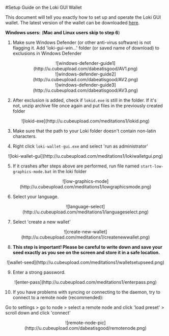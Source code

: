 #Setup Guide on the Loki GUI Wallet

This document will tell you exactly how to set up and operate the Loki GUI wallet.
The latest version of the wallet can be downloaded [here](https://github.com/loki-project/loki-gui/releases).

**Windows users:** (**Mac and Linux users skip to step 6**)

1) Make sure Windows Defender (or other anti-virus software) is not flagging it. Add 'loki-gui-win...'  folder (or saved name of download) to exclusions in Windows Defender

<center>![windows-defender-guide1](http://u.cubeupload.com/dabeatisgood/AV1.png)</center>

<center>![windows-defender-guide2](http://u.cubeupload.com/dabeatisgood/AV2.png)</center>

<center>![windows-defender-guide3](http://u.cubeupload.com/dabeatisgood/AV3.png)</center>

2) After exclusion is added, check if `lokid.exe` is still in the folder. If it's not, unzip archive file once again and put files in the previously created folder

<center>![lokid-exe](http://u.cubeupload.com/meditations1/lokid.png)</center>


3) Make sure that the path to your Loki folder doesn't contain non-latin characters.  

4) Right click `loki-wallet-gui.exe` and select 'run as administrator'

<center>![loki-wallet-gui](http://u.cubeupload.com/meditations1/lokiwalletgui.png)</center>
  
5) If it crashes after steps above are performed, run file named `start-low-graphics-mode.bat` in the loki folder

<center>![low-graphics-mode](http://u.cubeupload.com/meditations1/lowgraphicsmode.png)</center>

6) Select your language.

<center>![language-select](http://u.cubeupload.com/meditations1/languageselect.png)</center>

7) Select 'create a new wallet'

<center>![create-new-wallet](http://u.cubeupload.com/meditations1/createnewwallet.png)</center>

8) **This step is important! Please be careful to write down and save your seed exactly as you see on the screen and store it in a safe location.**

<center>![wallet-seed](http://u.cubeupload.com/meditations1/walletsetupseed.png)</center>

9) Enter a strong password.

<center>![enter-pass](http://u.cubeupload.com/meditations1/enterpass.png)</center>


10) If you have problems with syncing or connecting to the daemon, try to connect to a remote node (recommended):

Go to settings > go to node > select a remote node and click 'load preset' > scroll down and click 'connect'

<center>![remote-node-pic](http://u.cubeupload.com/dabeatisgood/remotenode.png)</center>
